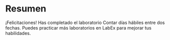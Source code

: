 # Resumen

¡Felicitaciones! Has completado el laboratorio Contar días hábiles entre dos fechas. Puedes practicar más laboratorios en LabEx para mejorar tus habilidades.
